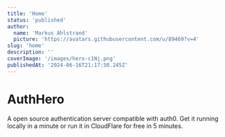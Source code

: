 ```yaml
---
title: 'Home'
status: 'published'
author:
  name: 'Markus Ahlstrand'
  picture: 'https://avatars.githubusercontent.com/u/89469?v=4'
slug: 'home'
description: ''
coverImage: '/images/hero-c1Nj.png'
publishedAt: '2024-06-16T21:17:50.245Z'
---
```


# AuthHero

A open source authentication server compatible with auth0. Get it running locally in a minute or run it in CloudFlare for free in 5 minutes.